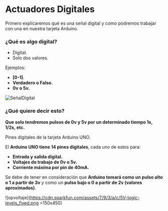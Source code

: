 # Actuadores Digitales

Primero explicaremos qué es una señal digital y como podremos trabajar con una en nuestra tarjeta Arduino.

### ¿Qué es algo digital?

- Digital.
- Solo dos valores.

Ejemplos:

- **[0-1].**
- **Verdadero o Falso.**
- **0v o 5v.**

![SeñalDigital](https://github.com/Ezzzzzzzzzzzzzz/CursoRoboticaAplicada/blob/master/Arduino/Se%C3%B1alDigital.JPG)

### ¿Qué quiere decir esto? 

**Que solo tendremos pulsos de 0v y 5v por un determinado tiempo 1s, 1/2s, etc.**

Pines digitales de la tarjeta Arduino UNO.

El **Arduino UNO tiene 14 pines digitales**, cada uno de estos para:
- **Entrada y salida digital.**
- **Voltajes de trabajo de 0v o 5v.**
- **Corriente máxima por pin de 40mA.**

Se debe de tener en consideración que **Arduino tomará como un pulso alto o 1 a partir de 3v** y como un **pulso bajo o 0 a partir de 2v (valores aproximados)**.

![opvoltaje](https://cdn.sparkfun.com/assets/7/9/3/a/c/5V-logic-levels_fixed.png =150x450)
<!--stackedit_data:
eyJoaXN0b3J5IjpbMTgyMjIwODkyLC01NTUzMTczMDQsLTgxMz
E5NDg5NV19
-->